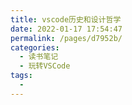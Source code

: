 ```yaml
---
title: vscode历史和设计哲学
date: 2022-01-17 17:54:47
permalink: /pages/d7952b/
categories:
  - 读书笔记
  - 玩转VSCode
tags:
  - 
---
```


